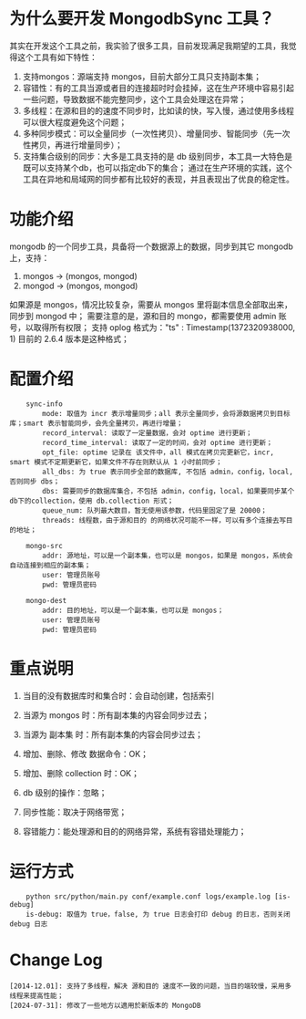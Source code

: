 # 为什么要开发 MongodbSync 工具？
其实在开发这个工具之前，我实验了很多工具，目前发现满足我期望的工具，我觉得这个工具有如下特性：
1. 支持mongos：源端支持 mongos，目前大部分工具只支持副本集；
1. 容错性：有的工具当源或者目的连接超时时会挂掉，这在生产环境中容易引起一些问题，导致数据不能完整同步，这个工具会处理这在异常；
1. 多线程：在源和目的的速度不同步时，比如读的快，写入慢，通过使用多线程可以很大程度避免这个问题；
1. 多种同步模式：可以全量同步（一次性拷贝）、增量同步、智能同步（先一次性拷贝，再进行增量同步）；
1. 支持集合级别的同步：大多是工具支持的是 db 级别同步，本工具一大特色是既可以支持某个db，也可以指定db下的集合；
通过在生产环境的实践，这个工具在异地和局域网的同步都有比较好的表现，并且表现出了优良的稳定性。

# 功能介绍
mongodb 的一个同步工具，具备将一个数据源上的数据，同步到其它 mongodb 上，支持：
1. mongos -> (mongos, mongod)
1. mongod -> (mongos, mongod)

如果源是 mongos，情况比较复杂，需要从 mongos 里将副本信息全部取出来，同步到 mongod 中；
需要注意的是，源和目的 mongo，都需要使用 admin 账号，以取得所有权限；
支持 oplog 格式为："ts" : Timestamp(1372320938000, 1)  目前的 2.6.4 版本是这种格式；

# 配置介绍
```
    sync-info
        mode: 取值为 incr 表示增量同步；all 表示全量同步，会将源数据拷贝到目标库；smart 表示智能同步，会先全量拷贝，再进行增量；
        record_interval: 读取了一定量数据，会对 optime 进行更新；
        record_time_interval: 读取了一定的时间，会对 optime 进行更新；
        opt_file: optime 记录在 该文件中，all 模式在拷贝完更新它，incr, smart 模式不定期更新它，如果文件不存在则默认从 1 小时前同步；
        all_dbs: 为 true 表示同步全部的数据库, 不包括 admin，config，local, 否则同步 dbs；
        dbs: 需要同步的数据库集合，不包括 admin，config，local，如果要同步某个db下的collection，使用 db.collection 形式；
        queue_num: 队列最大数目，暂无使用该参数，代码里固定了是 20000；
        threads: 线程数，由于源和目的 的网络状况可能不一样，可以有多个连接去写目的地址；

    mongo-src
        addr: 源地址，可以是一个副本集，也可以是 mongos，如果是 mongos，系统会自动连接到相应的副本集；
        user: 管理员账号
        pwd: 管理员密码

    mongo-dest
        addr: 目的地址，可以是一个副本集，也可以是 mongos；
        user: 管理员账号
        pwd: 管理员密码
```

# 重点说明
1. 当目的没有数据库时和集合时：会自动创建，包括索引

1. 当源为 mongos 时：所有副本集的内容会同步过去；

1. 当源为 副本集 时：所有副本集的内容会同步过去；

1. 增加、删除、修改 数据命令：OK；

1. 增加、删除 collection 时：OK；

1. db 级别的操作：忽略；

1. 同步性能：取决于网络带宽；

1. 容错能力：能处理源和目的的网络异常，系统有容错处理能力；

# 运行方式
```
    python src/python/main.py conf/example.conf logs/example.log [is-debug]
    is-debug: 取值为 true，false, 为 true 日志会打印 debug 的日志，否则关闭 debug 日志
```

# Change Log
    [2014-12.01]: 支持了多线程，解决 源和目的 速度不一致的问题，当目的端较慢，采用多线程来提高性能；
    [2024-07-31]: 修改了一些地方以適用於新版本的 MongoDB

